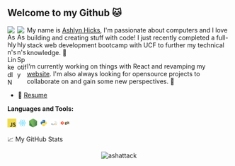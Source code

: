 ## Welcome to my Github 🐱

<a href="https://www.linkedin.com/in/ashlyn-h-55215291/">
  <img align="left" alt="Ashlyn's LinkedIN" width="22px" src="https://raw.githubusercontent.com/peterthehan/peterthehan/master/assets/linkedin.svg" />
</a>
<a href="https://open.spotify.com/?_ga=2.172714149.700599630.1615919402-1505479476.1615919402">
  <img align="left" alt="Ashlyn's Spotify" width="22px" src="https://raw.githubusercontent.com/peterthehan/peterthehan/master/assets/spotify.svg" />
</a>


My name is [Ashlyn Hicks]("https://ashlynscreations.com"), I'm passionate about computers and I love building and creating stuff with code! I just recently completed
a full-stack web development bootcamp with UCF to further my technical knowledge. 🍎


I’m currently working on things with React and revamping my [website](https://ashlynscreations.com). I'm also always looking for opensource projects to collaborate on and gain some new perspectives. 🔭

- 📝 [Resume](https://docs.google.com/document/d/1FlxDPtqW6SUYuvEE_Ktd1lvnXL1vC0Fbb5dPGtAcOM0/edit?usp=sharing)

**Languages and Tools:**  

<code><img height="20" src="https://raw.githubusercontent.com/github/explore/80688e429a7d4ef2fca1e82350fe8e3517d3494d/topics/javascript/javascript.png"></code>
<code><img height="20" src="https://raw.githubusercontent.com/github/explore/80688e429a7d4ef2fca1e82350fe8e3517d3494d/topics/react/react.png"></code>
<code><img height="20" src="https://raw.githubusercontent.com/github/explore/80688e429a7d4ef2fca1e82350fe8e3517d3494d/topics/nodejs/nodejs.png"></code>
<code><img height="20" src="https://raw.githubusercontent.com/github/explore/80688e429a7d4ef2fca1e82350fe8e3517d3494d/topics/python/python.png"></code>
<code><img height="20" src="https://raw.githubusercontent.com/github/explore/80688e429a7d4ef2fca1e82350fe8e3517d3494d/topics/mysql/mysql.png"></code>
<code><img height="20" src="https://raw.githubusercontent.com/github/explore/80688e429a7d4ef2fca1e82350fe8e3517d3494d/topics/git/git.png"></code>


📈 My GitHub Stats

<p align="center"> <img src="https://github-readme-stats.vercel.app/api?username=ashattack&show_icons=true&theme=gotham" alt="ashattack" />


